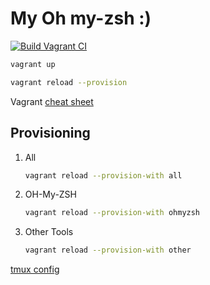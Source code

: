 
# My Oh my-zsh :)

[![Build Vagrant CI](https://github.com/masum0813/my-ohmyzsh/actions/workflows/ansible-ci.yml/badge.svg)](https://github.com/masum0813/my-ohmyzsh/actions/workflows/ansible-ci.yml)

```bash
vagrant up
```

```bash
vagrant reload --provision
```

Vagrant [cheat sheet](https://gist.github.com/wpscholar/a49594e2e2b918f4d0c4)

## Provisioning

1. All

    ```bash
    vagrant reload --provision-with all
    ```

1. OH-My-ZSH

    ```bash
    vagrant reload --provision-with ohmyzsh
    ```

1. Other Tools

    ```bash
    vagrant reload --provision-with other
    ```

[tmux config](ansible/roles/other-tools/tmux.md)
